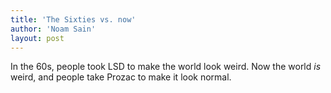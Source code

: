 ```yaml
---
title: 'The Sixties vs. now'
author: 'Noam Sain'
layout: post
---
```


In the 60s, people took LSD to make the world look weird. Now the world *is* weird, and people take Prozac to make it look normal.